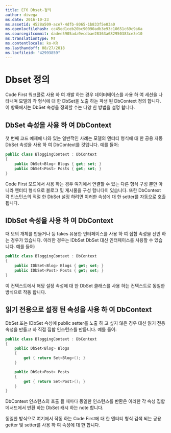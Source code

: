 ```yaml
---
title: EF6 Dbset-정의
author: divega
ms.date: 2016-10-23
ms.assetid: 4528a509-ace7-4dfb-8065-1b833f5e03a0
ms.openlocfilehash: cc45ed1ceb20bc90090adb3e93c10651c69c9a6a
ms.sourcegitcommit: dadee5905ada9ecdbae28363a682950383ce3e10
ms.translationtype: MT
ms.contentlocale: ko-KR
ms.lasthandoff: 08/27/2018
ms.locfileid: "42993859"
---
```

# <a name="defining-dbsets"></a>Dbset 정의
Code First 워크플로 사용 하 여 개발 하는 경우 데이터베이스를 사용 하 여 세션을 나타내며 모델의 각 형식에 대 한 DbSet을 노출 하는 파생 된 DbContext 정의 합니다. 이 항목에서는 DbSet 속성을 정의할 수는 다양 한 방법을 설명 합니다.  

## <a name="dbcontext-with-dbset-properties"></a>DbSet 속성을 사용 하 여 DbContext  

첫 번째 코드 예제에 나와 있는 일반적인 사례는 모델의 엔터티 형식에 대 한 공용 자동 DbSet 속성을 사용 하 여 DbContext를 것입니다. 예를 들어:  

``` csharp
public class BloggingContext : DbContext
{
    public DbSet<Blog> Blogs { get; set; }
    public DbSet<Post> Posts { get; set; }
}
```  

Code First 모드에서 사용 하는 경우 여기에서 연결할 수 있는 다른 형식 구성 뿐만 아니라 엔터티 형식으로 블로그 및 게시물을 구성 합니다이 있습니다. 또한 DbContext 각 인스턴스의 적절 한 DbSet 설정 하려면 이러한 속성에 대 한 setter를 자동으로 호출 됩니다.  

## <a name="dbcontext-with-idbset-properties"></a>IDbSet 속성을 사용 하 여 DbContext  

때 모의 개체를 만들거나 등 fakes 유용한 인터페이스를 사용 하 여 집합 속성을 선언 하는 경우가 있습니다. 이러한 경우는 IDbSet DbSet 대신 인터페이스를 사용할 수 있습니다. 예를 들어:  

``` csharp
public class BloggingContext : DbContext
{
    public IDbSet<Blog> Blogs { get; set; }
    public IDbSet<Post> Posts { get; set; }
}
```  

이 컨텍스트에서 해당 설정 속성에 대 한 DbSet 클래스를 사용 하는 컨텍스트로 동일한 방식으로 작동 합니다.  

## <a name="dbcontext-with-read-only-set-properties"></a>읽기 전용으로 설정 된 속성을 사용 하 여 DbContext  

DbSet 또는 IDbSet 속성에 public setter를 노출 하 고 싶지 않은 경우 대신 읽기 전용 속성을 만들고 하 직접 집합 인스턴스를 만듭니다. 예를 들어:  

``` csharp
public class BloggingContext : DbContext
{
    public DbSet<Blog> Blogs
    {
        get { return Set<Blog>(); }
    }

    public DbSet<Post> Posts
    {
        get { return Set<Post>(); }
    }
}
```  

DbContext 인스턴스의 호출 될 때마다 동일한 인스턴스를 반환은 이러한 각 속성 집합 메서드에서 반환 하는 DbSet 캐시 하는 note 합니다.  

동일한 방식으로 여기에서 작동 하는 Code First에 대 한 엔터티 형식 검색 되는 공용 getter 및 setter를 사용 하 여 속성에 대 한 합니다.  
